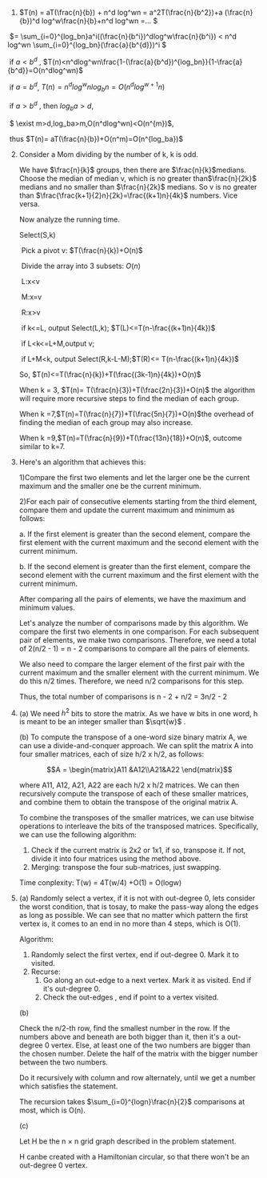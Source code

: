 1. $T(n) = aT(\frac{n}{b}) + n^d log^wn = a^2T(\frac{n}{b^2})+a (\frac{n}{b})^d log^w\frac{n}{b}+n^d log^wn =... $

​		$= \sum_{i=0}^{log_bn}a^i((\frac{n}{b^i})^dlog^w\frac{n}{b^i}) < n^d log^wn \sum_{i=0}^{log_bn}(\frac{a}{b^{d}})^i $

​		if $a<b^d$ , $T(n)<n^dlog^wn\frac{1-(\frac{a}{b^d})^{log_bn}}{1-\frac{a}{b^d}}=O(n^dlog^wn)$

​		if $a=b^d$, $T(n) = n^dlog^wnlog_bn=O(n^dlog^{w+1}n)$

​		if $a>b^d$ , then $log_ba>d$, 

​				$ \exist m>d,log_ba>m,O(n^dlog^wn)<O(n^{m})$,

​				thus $T(n)= aT(\frac{n}{b})+O(n^m)=O(n^{log_ba})$ 

2. Consider a Mom dividing by the number of k, k is odd.

   We have $\frac{n}{k}$ groups, then there are $\frac{n}{k}$medians. Choose the median of median v, which is no greater than$\frac{n}{2k}$ medians and no smaller than $\frac{n}{2k}$ medians. So v is no greater than $\frac{\frac{k+1}{2}n}{2k}=\frac{(k+1)n}{4k}$ numbers. Vice versa.

   Now analyze the running time.

   Select(S,k)

   ​	Pick a pivot v: $T(\frac{n}{k})+O(n)$

   ​	Divide the array into 3 subsets:  $O(n)$

   ​		L:x<v

   ​		M:x=v

   ​		R:x>v

   ​	if k<=L,  output Select(L,k); $T(L)<=T(n-\frac{(k+1)n}{4k})$

   ​	if L<k<=L+M,output v;

   ​	if L+M<k, output Select(R,k-L-M);$T(R)<= T(n-\frac{(k+1)n}{4k})$

   So, $T(n)<=T(\frac{n}{k})+T(\frac{(3k-1)n}{4k})+O(n)$

   When k = 3, $T(n)= T(\frac{n}{3})+T(\frac{2n}{3})+O(n)$​ the algorithm will require more recursive steps to find the median of each group.

   When k =7,$T(n)=T(\frac{n}{7})+T(\frac{5n}{7})+O(n)$​ the overhead of finding the median of each group may also increase.

   When k =9,$T(n)=T(\frac{n}{9})+T(\frac{13n}{18})+O(n)$, outcome similar to k=7.

3. Here's an algorithm that achieves this:

   1)Compare the first two elements and let the larger one be the current maximum and the smaller one be the current minimum.

   2)For each pair of consecutive elements starting from the third element, compare them and update the current maximum and minimum as follows: 

   a. If the first element is greater than the second element, compare the first element with the current maximum and the second element with the current minimum.

   b. If the second element is greater than the first element, compare the second element with the current maximum and the first element with the current minimum.

   After comparing all the pairs of elements, we have the maximum and minimum values.

   Let's analyze the number of comparisons made by this algorithm. We compare the first two elements in one comparison. For each subsequent pair of elements, we make two comparisons. Therefore, we need a total of 2(n/2 - 1) = n - 2 comparisons to compare all the pairs of elements.

   We also need to compare the larger element of the first pair with the current maximum and the smaller element with the current minimum. We do this n/2 times. Therefore, we need n/2 comparisons for this step.

   Thus, the total number of comparisons is n - 2 + n/2 = 3n/2 - 2

4. (a) We need $h^2$ bits to store the matrix. As we have w bits in one word, h is meant to be an integer smaller than $\sqrt{w}$ .

   (b) To compute the transpose of a one-word size binary matrix A, we can use a divide-and-conquer approach. We can split the matrix A into four smaller matrices, each of size h/2 x h/2, as follows:

   $$A = \begin{matrix}A11 &A12\\A21&A22 \end{matrix}$$

   where A11, A12, A21, A22 are each h/2 x h/2 matrices. We can then recursively compute the transpose of each of these smaller matrices, and combine them to obtain the transpose of the original matrix A.

   To combine the transposes of the smaller matrices, we can use bitwise operations to interleave the bits of the transposed matrices. Specifically, we can use the following algorithm:

   1. Check if the current matrix is 2x2 or 1x1, if so, transpose it. If not, divide it into four matrices using the method above.
   2. Merging: transpose the four sub-matrices, just swapping.
   
   Time conplexity: T(w) = 4T(w/4) +O(1) = O(logw)

5. (a)  Randomly select a vertex, if it is not with out-degree 0, lets consider the worst condition, that is tosay, to make the pass-way along the edges as long as possible. We can see that no matter which pattern the first vertex is, it comes to an end in no more than 4 steps, which is O(1).

   Algorithm: 

   1) Randomly select the first vertex, end if out-degree 0. Mark it to visited.
   2) Recurse:
      1. Go along an out-edge to a next vertex. Mark it as visited. End if it's out-degree 0.
      2. Check the out-edges , end if point to a vertex visited. 

   (b) 

   Check the n/2-th row, find the smallest number in the row. If the numbers above and beneath are both bigger than it, then it's  a out-degree 0 vertex. Else, at least one of the two numbers are bigger than the chosen number. Delete the half of the matrix with the bigger number between the two numbers. 

   Do it recursively with column and row alternately, until we get a number which satisfies the statement.
   
   The recursion takes $\sum_{i=0}^{logn}\frac{n}{2}$ comparisons at most, which is O(n).

   (c) 

   Let H be the n × n grid graph described in the problem statement. 
   
   H canbe created with a Hamiltonian circular, so that there won't be an out-degree 0 vertex.
   
   
